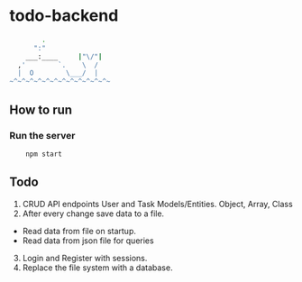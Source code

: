 # todo-backend

```bash
        .
      ":"
    ___:____     |"\/"|
  ,'        `.    \  /
  |  O        \___/  |
~^~^~^~^~^~^~^~^~^~^~^~^~
```

## How to run

### Run the server

```bash
    npm start
```

## Todo

1. CRUD API endpoints User and Task Models/Entities. Object, Array, Class
2. After every change save data to a file.
  - Read data from file on startup.
  - Read data from json file for queries
3. Login and Register with sessions.
4. Replace the file system with a database.